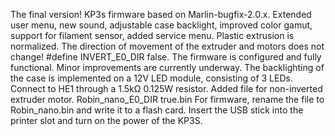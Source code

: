 The final version! KP3s firmware based on Marlin-bugfix-2.0.x. Extended user menu, new sound, adjustable case backlight, improved color gamut, support for filament sensor, added service menu. Plastic extrusion is normalized. The direction of movement of the extruder and motors does not change! #define INVERT_E0_DIR false. The firmware is configured and fully functional. Minor improvements are currently underway. The backlighting of the case is implemented on a 12V LED module, consisting of 3 LEDs. Connect to HE1 through a 1.5kΩ 0.125W resistor.
Added file for non-inverted extruder motor. Robin_nano_E0_DIR true.bin
For firmware, rename the file to Robin_nano.bin and write it to a flash card. Insert the USB stick into the printer slot and turn on the power of the KP3S.
